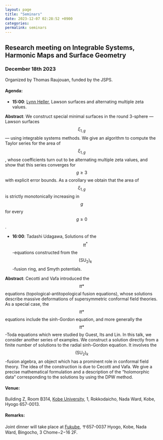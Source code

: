 ```yaml
---
layout: page
title: "Seminars"
date: 2023-12-07 02:28:52 +0900
categories:
permalink: seminars
---
```


## Research meeting on Integrable Systems, Harmonic Maps and Surface Geometry

### December 18th 2023

Organized by Thomas Raujouan, funded by the JSPS.

#### Agenda:

- **15:00**: [Lynn Heller][lynn], Lawson surfaces and alternating multiple zeta values.

**Abstract**: We construct special minimal surfaces in the round 3-sphere — Lawson surfaces $$\xi_{1,g}$$—  using integrable systems methods. We give an algorithm to compute the Taylor series for the area of $$\xi_{1,g}$$, whose coefficients turn out to be alternating multiple zeta values, and show that this series converges for $$g\geq 3$$ with explicit error bounds. As a corollary we obtain that the area  of $$\xi_{1,g} $$ is strictly monotonically increasing in $$g$$ for every $$g\geq0$$. 

- **16:00**: Tadashi Udagawa, Solutions of the $$tt^*$$-equations constructed from the $$(\mathrm{SU}_2)_k$$-fusion ring, and Smyth potentials.

**Abstract**: Cecotti and Vafa introduced the $$tt*$$ equations (topological-antitopological fusion equations), whose solutions describe massive deformations of supersymmetric conformal field theories. As a special case, the $$tt*$$ equations include the sinh-Gordon equation, and more generally the $$tt*$$-Toda equations which were studied by Guest, Its and Lin. In this talk, we consider another series of examples. We construct a solution directly from a finite number of solutions to the radial sinh-Gordon equation. It involves the $$(\mathrm{SU}_2)_k$$-fusion algebra, an object which has a prominent role in conformal field theory. The idea of the construction is due to Cecotti and Vafa. We give a precise mathematical formulation and a description of the “holomorphic data” corresponding to the solutions by using the DPW method. 

#### Venue:
Building Z, Room B314, 
[Kobe University][kobe-u], 1, Rokkodaicho, Nada Ward, Kobe, Hyogo 657-0013.

#### Remarks:

Joint dinner will take place at [Fukube][fukube], 〒657-0037 Hyogo, Kobe, Nada Ward, Bingocho, 3 Chome−2−16 2F.

[lynn]:https://bimsa.net:10000/research/geometriewerkstatt2022/lynnheller.html
[fukube]:https://maps.app.goo.gl/aTyABDkr64No3hxx8
[kobe-u]:https://maps.app.goo.gl/wf946v53NQRFtxt19
[abstract-udagawa]:/assets/pdf/abstract-udagawa.pdf